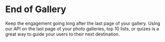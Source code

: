 # End of Gallery

Keep the engagement going long after the last page of your gallery. Using our API on the last page of your photo galleries, top 10 lists, or quizes is a great way to guide your users to their next destination.